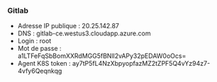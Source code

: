 ### Gitlab

* Adresse IP publique : 20.25.142.87
* DNS : gitlab-ce.westus3.cloudapp.azure.com
* Login : root
* Mot de passe : a1LTFeFqSbBomXXRdMGG5fBNll2vAPy32pEDAW0oOcs=
* Agent K8S token : ay7tP5fL4NzXbpyopfazMZ2tZPF5Q4vYz94z7-4vfy6Qeqnkqg
